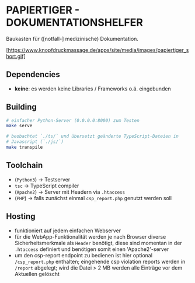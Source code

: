 # PAPIERTIGER - DOKUMENTATIONSHELFER

Baukasten für ([notfall-] medizinische) Dokumentation.

[https://www.knopfdruckmassage.de/apps/site/media/images/papiertiger_short.gif]

## Dependencies

* **keine**: es werden keine Libraries / Frameworks o.ä. eingebunden

## Building

```bash
# einfacher Python-Server (0.0.0.0:8000) zum Testen
make serve

# beobachtet `./ts/` und übersetzt geänderte TypeScript-Dateien in
# Javascript (`./js/`)
make transpile
```

## Toolchain

* (`Python3`) -> Testserver
* `tsc` -> TypeScript compiler
* (`Apache2`) -> Server mit Headern via `.htaccess`
*  (`PHP`) -> falls zunächst einmal `csp_report.php` genutzt werden soll

## Hosting

* funktioniert auf jedem einfachen Webserver
* für die WebApp-Funktionalität werden je nach Browser diverse
  Sicherheitsmerkmale als `Header` benötigt, diese sind momentan in
  der `.htaccess` definiert und benötigen somit einen 'Apache2'-server
* um den csp-report endpoint zu bedienen ist hier optional
  `/csp_report.php` enthalten; eingehende csp violation reports werden
  in `/report` abgelegt; wird die Datei > 2 MB werden alle Einträge vor
  dem Aktuellen gelöscht
